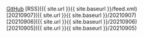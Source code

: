 [GitHub](https://github.com/JokinYang/MomoReviewHelper) [RSS]({{ site.url }}{{ site.baseurl }}/feed.xml)  
[20210907]({{ site.url }}{{ site.baseurl }}/20210907)  
[20210906]({{ site.url }}{{ site.baseurl }}/20210906)  
[20210905]({{ site.url }}{{ site.baseurl }}/20210905)  
